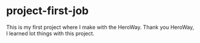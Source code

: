 # project-first-job

This is my first project where I make with the HeroWay.
Thank you HeroWay, I learned lot things with this project.
